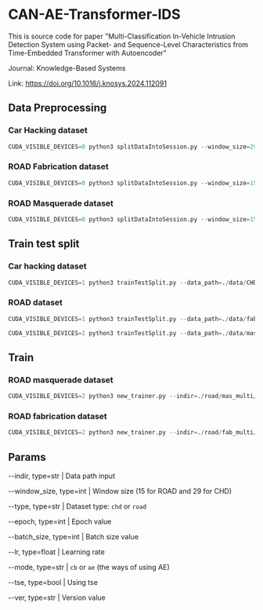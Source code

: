 # CAN-AE-Transformer-IDS
This is source code for paper "Multi-Classification In-Vehicle Intrusion Detection System using Packet- and Sequence-Level Characteristics from Time-Embedded Transformer with Autoencoder"

Journal: Knowledge-Based Systems

Link: https://doi.org/10.1016/j.knosys.2024.112091

## Data Preprocessing
### Car Hacking dataset
```Python
CUDA_VISIBLE_DEVICES=0 python3 splitDataIntoSession.py --window_size=29 --strided=29 --attack_type=chd > data_preprocessing_chd.txt
```
### ROAD Fabrication dataset
```Python
CUDA_VISIBLE_DEVICES=0 python3 splitDataIntoSession.py --window_size=15 --strided=15 --attack_type=road_fab --indir=./road/fab_dataset --outdir=./road/fab_multi/TFRecord > data_preprocessing_roadfab.txt
```
### ROAD Masquerade dataset
```Python
CUDA_VISIBLE_DEVICES=0 python3 splitDataIntoSession.py --window_size=15 --strided=15 --attack_type=road_mas --indir=./road/mas_dataset --outdir=./road/mas_multi/TFRecord > data_preprocessing_roadmas.txt
```

## Train test split
### Car hacking dataset
```Python
CUDA_VISIBLE_DEVICES=1 python3 trainTestSplit.py --data_path=./data/CHD --window_size 29 --strided 29 --rid 1
```
### ROAD dataset
```Python
CUDA_VISIBLE_DEVICES=1 python3 trainTestSplit.py --data_path=./data/fab_dataset --window_size 15 --strided 15 --rid 1
```
```Python
CUDA_VISIBLE_DEVICES=1 python3 trainTestSplit.py --data_path=./data/mas_dataset --window_size 15 --strided 15 --rid 1
```

## Train
### ROAD masquerade dataset
```Python
CUDA_VISIBLE_DEVICES=2 python3 new_trainer.py --indir=./road/mas_multi/TFRecord_w15_s15/1/ --window_size=15 --batch_size=32 --type=road_mas --mode=cb --tse=True --epoch=150 --ver=2
```

### ROAD fabrication dataset
```Python
CUDA_VISIBLE_DEVICES=2 python3 new_trainer.py --indir=./road/fab_multi/TFRecord_w15_s15/1/ --window_size=15 --batch_size=32 --type=road_fab --mode=cb --tse=True --epoch=300 --ver=2
```

## Params
--indir, type=str          | Data path input

--window_size, type=int    | Window size (15 for ROAD and 29 for CHD)

--type, type=str           | Dataset type: `chd` or `road`

--epoch, type=int          | Epoch value

--batch_size, type=int     | Batch size value

--lr, type=float           | Learning rate

--mode, type=str           | `cb` or `ae` (the ways of using AE)

--tse, type=bool           | Using tse 

--ver, type=str            | Version value
